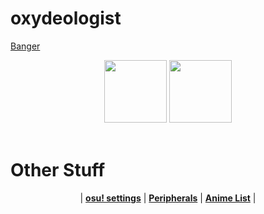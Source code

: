 # oxydeologist
<a href="https://www.youtube.com/watch?v=9qRBOqfTTCQ">Banger</a>
<p align="center">
  <a href="https://twitter.com/yabaiokushii">
  <img src="https://i.imgur.com/PUQ5uWf.png" 
       width="100" 
       height="100"></a>
  <a href="https://osu.ppy.sh/u/oxydeologist">
  <img src="https://i.imgur.com/79GpYI7.png"  
       width="100" 
       height="100"></a>
  <br></br>
  </p>
  
   # Other Stuff
  <p align="center">
  |
  <b><a href="settings.md">osu! settings</a></b> |
  <b><a href="specs.md">Peripherals</a></b> |
  <b><a href="animelist.md">Anime List</a></b> |
</p>
